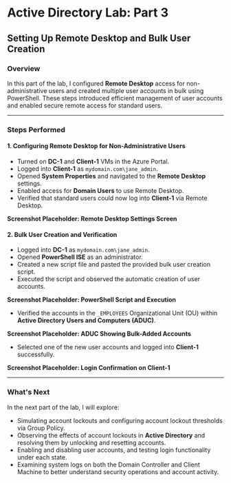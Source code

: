 # Active Directory Lab: Part 3  
## Setting Up Remote Desktop and Bulk User Creation  

### Overview  
In this part of the lab, I configured **Remote Desktop** access for non-administrative users and created multiple user accounts in bulk using PowerShell. These steps introduced efficient management of user accounts and enabled secure remote access for standard users.

---

### Steps Performed  

#### 1. Configuring Remote Desktop for Non-Administrative Users  
- Turned on **DC-1** and **Client-1** VMs in the Azure Portal.  
- Logged into **Client-1** as `mydomain.com\jane_admin`.  
- Opened **System Properties** and navigated to the **Remote Desktop** settings.  
- Enabled access for **Domain Users** to use Remote Desktop.  
- Verified that standard users could now log into **Client-1** via Remote Desktop.  

**Screenshot Placeholder: Remote Desktop Settings Screen**

#### 2. Bulk User Creation and Verification  
- Logged into **DC-1** as `mydomain.com\jane_admin`.  
- Opened **PowerShell ISE** as an administrator.  
- Created a new script file and pasted the provided bulk user creation script.  
- Executed the script and observed the automatic creation of user accounts.  

**Screenshot Placeholder: PowerShell Script and Execution**

- Verified the accounts in the `_EMPLOYEES` Organizational Unit (OU) within **Active Directory Users and Computers (ADUC)**.  

**Screenshot Placeholder: ADUC Showing Bulk-Added Accounts**

- Selected one of the new user accounts and logged into **Client-1** successfully.  

**Screenshot Placeholder: Login Confirmation on Client-1**

---

### What's Next  
In the next part of the lab, I will explore:  
- Simulating account lockouts and configuring account lockout thresholds via Group Policy.  
- Observing the effects of account lockouts in **Active Directory** and resolving them by unlocking and resetting accounts.  
- Enabling and disabling user accounts, and testing login functionality under each state.  
- Examining system logs on both the Domain Controller and Client Machine to better understand security operations and account activity.  

